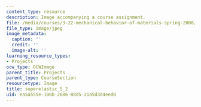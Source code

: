 ```yaml
---
content_type: resource
description: Image accompanying a course assignment.
file: /media/courses/3-22-mechanical-behavior-of-materials-spring-2008/ea5a555e100b268688d521a5d3d4eed0_superelastic_5_2.jpg
file_type: image/jpeg
image_metadata:
  caption: ''
  credit: ''
  image-alt: ''
learning_resource_types:
- Projects
ocw_type: OCWImage
parent_title: Projects
parent_type: CourseSection
resourcetype: Image
title: superelastic_5_2
uid: ea5a555e-100b-2686-88d5-21a5d3d4eed0
---
```

